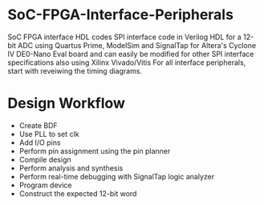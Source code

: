 # SoC-FPGA-Interface-Peripherals
SoC FPGA interface HDL codes
SPI interface code in Verilog HDL for a 12-bit ADC using Quartus Prime, ModelSim and SignalTap for Altera's Cyclone IV DE0-Nano Eval board and can easily be modified for other SPI interface specifications also using Xilinx Vivado/Vitis
For all interface peripherals, start with reveiwing the timing diagrams.

# Design Workflow
- Create BDF
- Use PLL to set clk
- Add I/O pins
- Perform pin assignment using the pin planner
- Compile design
- Perform analysis and synthesis
- Perform real-time debugging with SignalTap logic analyzer
- Program device
- Construct the expected 12-bit word

